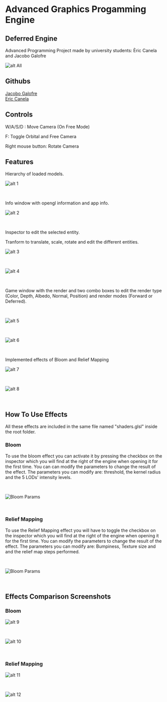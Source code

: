 <h1> Advanced Graphics Progamming Engine </h1>

<h2>Deferred Engine </h2>

<p>Advanced Programming Project made by university students: Èric Canela and Jacobo Galofre</p>

![alt All](https://github.com/sherzock/Advanced-Graphics-Progamming-Engine/blob/main/webImgs/All.PNG)<br>

<h2>Githubs</h2>

[Jacobo Galofre](https://github.com/sherzock)
<br>
[Eric Canela](https://github.com/knela96)

<h2>Controls</h2>

<p>W/A/S/D : Move Camera (On Free Mode)</p>
<p>F: Toggle Orbital and Free Camera</p>
<p>Right mouse button: Rotate Camera</p>

<h2>Features</h2>

<p>Hierarchy of loaded models.</p>

![alt 1](https://github.com/sherzock/Advanced-Graphics-Progamming-Engine/blob/main/webImgs/hierarchy.PNG)

<br>

<p>Info window with opengl information and app info.</p>

![alt 2](https://github.com/sherzock/Advanced-Graphics-Progamming-Engine/blob/main/webImgs/info.PNG)

<br>

<p>Inspector to edit the selected entity.</p>

<p>Tranform to translate, scale, rotate and edit the different entities.</p>

![alt 3](https://github.com/sherzock/Advanced-Graphics-Progamming-Engine/blob/main/webImgs/inspector1.PNG)

<br>

![alt 4](https://github.com/sherzock/Advanced-Graphics-Progamming-Engine/blob/main/webImgs/inspector2.PNG)

<br>

<p>Game window with the render and two combo boxes to edit the render type (Color, Depth, Albedo, Normal, Position) and render modes (Forward or Deferred).</p>

<br>

![alt 5](https://github.com/sherzock/Advanced-Graphics-Progamming-Engine/blob/main/webImgs/renderbox.PNG)

<br>

![alt 6](https://github.com/sherzock/Advanced-Graphics-Progamming-Engine/blob/main/webImgs/modes.PNG)

<br>

<p>Implemented effects of Bloom and Relief Mapping</p>

![alt 7](https://github.com/sherzock/Advanced-Graphics-Progamming-Engine/blob/main/webImgs/BloomParams.PNG)

<br>

![alt 8](https://github.com/sherzock/Advanced-Graphics-Progamming-Engine/blob/main/webImgs/bumpParams.PNG)

<br>

<h2>How To Use Effects</h2>

All these effects are included in the same file named "shaders.glsl" inside the root folder.

<h3>Bloom</h3>

To use the bloom effect you can activate it by pressing the checkbox on the inspector which you will find at the right of the engine when opening it for the first time.
You can can modify the parameters to change the result of the effect. The parameters you can modify are: threshold, the kernel radius and the 5 LODs' intensity levels.

<br>

![Bloom Params](https://github.com/sherzock/Advanced-Graphics-Progamming-Engine/blob/main/webImgs/BloomParams.PNG)

<br>

<h3>Relief Mapping</h3>

To use the Relief Mapping effect you will have to toggle the checkbox on the inspector which you will find at the right of the engine when opening it for the first time.
You can modify the parameters to change the result of the effect. The parameters you can modify are: Bumpiness, Texture size and and the relief map steps performed.

<br>

![Bloom Params](https://github.com/sherzock/Advanced-Graphics-Progamming-Engine/blob/main/webImgs/bumpParams.PNG)

<br>

<h2>Effects Comparison Screenshots</h2>

<h3>Bloom</h3>

![alt 9](https://github.com/sherzock/Advanced-Graphics-Progamming-Engine/blob/main/webImgs/BloomOff.PNG)

<br>

![alt 10](https://github.com/sherzock/Advanced-Graphics-Progamming-Engine/blob/main/webImgs/BloomOn.PNG)

<br>

<h3>Relief Mapping</h3>

![alt 11](https://github.com/sherzock/Advanced-Graphics-Progamming-Engine/blob/main/webImgs/bumpOff.PNG)

<br>

![alt 12](https://github.com/sherzock/Advanced-Graphics-Progamming-Engine/blob/main/webImgs/bumpOn.PNG)

<br>
